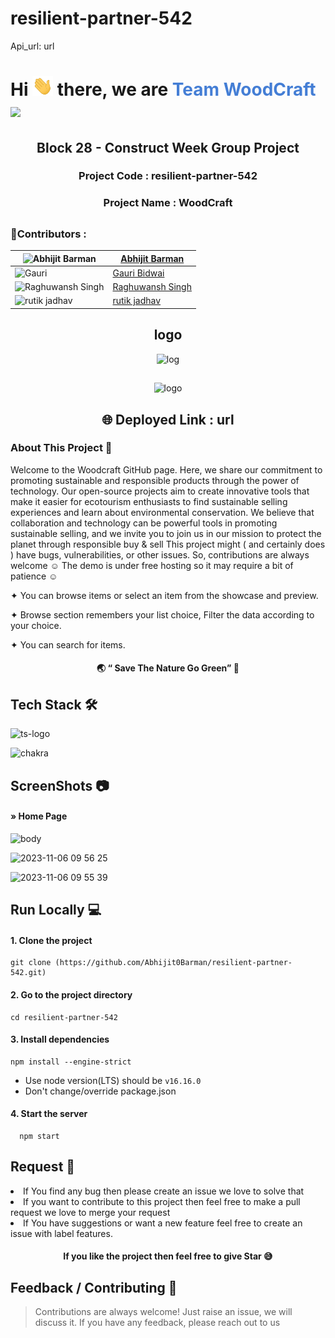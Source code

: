 # resilient-partner-542

Api_url: url

# Hi <img src="https://raw.githubusercontent.com/ABSphreak/ABSphreak/master/gifs/Hi.gif" width="33"> there, we are <span style="color: #447ED5">Team  WoodCraft</span><img src="https://camo.githubusercontent.com/d3359cb00ab0b5ed8f2e1fe3fceb4fbaf3b614340f8c0db99c17b9f50b351770/68747470733a2f2f656d6f6a69732e736c61636b6d6f6a69732e636f6d2f656d6f6a69732f696d616765732f313533313834393433302f343234362f626c6f622d73756e676c61737365732e6769663f31353331383439343330" width="33">

                                                 


<div align="center">
       
 <h2>Block 28 - Construct Week Group Project</h2>
 <h3>Project Code : resilient-partner-542 </h3>
  <h3>Project Name : WoodCraft </h3>
  

 </div>


##




<div align="center">
<h3 align="left">👷Contributors :</h3>
 
| ![Abhijit Barman](https://github.com/Anburaj07/vogue-pocket-8479/assets/118152296/3d67baa2-3855-44e9-859a-f5cf120e27a3) | [Abhijit Barman](https://github.com/Abhijit0Barman) |
| --- | --- |
| <img src="https://avatars.githubusercontent.com/u/77391820?v=4" alt="Gauri" width="100" height="100"> | [Gauri Bidwai](https://github.com/gitusergb) |
|  <img src="https://avatars.githubusercontent.com/u/121174683?v=4" alt="Raghuwansh Singh" width="100" height="100">  | [Raghuwansh Singh](https://github.com/wansh786) |
| <img src="#" alt="rutik jadhav" width="100" height="100"> | [rutik jadhav](https://github.com/hrutik2) |

</div>

##

<div align="center">

 ## logo 


![log](https://github.com/Abhijit0Barman/resilient-partner-542/assets/113384779/1ea51dd8-20dd-4659-9abd-b5f67d1616f5)

 ##


![logo](https://github.com/Abhijit0Barman/hulking-income-7436/assets/113384779/a7d6e8fc-f486-41b3-a74e-ce5cad8307a3)



 

 

 ## 🌐 Deployed Link : url
 

          
 

 </div>









  


<h3 align="left"> About This Project 📖</h3>


 
 <div aling="left">
  <p>   Welcome to the Woodcraft GitHub page. Here, we share our commitment to promoting sustainable and responsible products through the power of technology. Our open-source projects aim to create innovative tools that make it easier for ecotourism enthusiasts to find sustainable selling experiences and learn about environmental conservation. We believe that collaboration and technology can be powerful tools in promoting sustainable selling, and we invite you to join us in our mission to protect the planet through responsible buy & sell
This project might ( and certainly does ) have bugs, vulnerabilities, or other issues. So, contributions are always welcome ☺
 The demo is under free hosting so it may require a bit of patience ☺ </p>



  
 </div>
   
    

✦ You can browse items or select an item from the showcase and preview.

✦ Browse section remembers your list choice, Filter the data according to your choice.

✦ You can search for items.
 <div align="center">
   <h4> 🌏 “ Save The Nature   Go Green” 🌴 </h4>
   </div>
   
   

##


## Tech Stack 🛠
![ts-logo](https://github.com/Abhijit0Barman/hulking-income-7436/assets/113384779/59352def-543c-4438-95fc-ebb01b1aa615)

<img width="998" alt="chakra" src="https://github.com/Abhijit0Barman/hulking-income-7436/assets/113384779/94a89e6a-18d0-4be4-a7e2-25e70e03ad7b">

##

## ScreenShots 📷
<h4>» Home Page </h4>

![body](https://github.com/Abhijit0Barman/resilient-partner-542/assets/113384779/d0be35ee-c5e0-4055-b44b-fbffcf193d28)


![2023-11-06 09 56 25](https://github.com/Abhijit0Barman/resilient-partner-542/assets/113384779/0972d08b-8600-444b-b63a-be35f0731c75)


![2023-11-06 09 55 39](https://github.com/Abhijit0Barman/resilient-partner-542/assets/113384779/d245ef03-fede-4cff-9b49-79304078586b)


 ##
   

 
 ##
 
## Run Locally  💻

<h4>1. Clone the project </h4>

```
git clone (https://github.com/Abhijit0Barman/resilient-partner-542.git)

```

<h4>2. Go to the project directory </h4> 

```
cd resilient-partner-542
```
<h4>3. Install dependencies </h4> 

```
npm install --engine-strict
```
- Use node version(LTS) should be `v16.16.0`
- Don't change/override package.json


<h4>4. Start the server </h4>

```
  npm start
```
##

## Request  🤗
<div>
<li>If You find any bug then please create an issue we love to solve that</li>
<li>If you want to contribute to this project then feel free to make a pull request we love to merge your request</li>
<li>If You have suggestions or want a new feature feel free to create an issue with label features.</li>
 </div>
   
  <div align="center">
   <h4>  If you like the project then feel free to give Star 😅</h4>
   </div>
  
 ## Feedback / Contributing 🤝
 > Contributions are always welcome! Just raise an issue, we will discuss it.
  > If you have any feedback, please reach out to us <a href="mailto: abhijitbarman96@gmail.com"></a>




 






